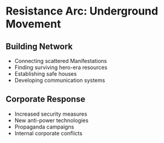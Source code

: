 # Resistance Arc: Underground Movement

## Building Network
- Connecting scattered Manifestations
- Finding surviving hero-era resources
- Establishing safe houses
- Developing communication systems

## Corporate Response
- Increased security measures
- New anti-power technologies
- Propaganda campaigns
- Internal corporate conflicts